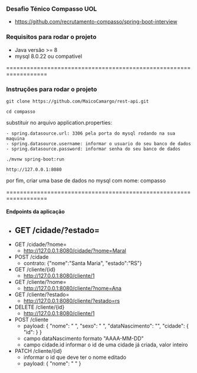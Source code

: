 ### Desafio Ténico Compasso UOL
- https://github.com/recrutamento-compasso/spring-boot-interview
### Requisitos para rodar o projeto 
-  Java versão >= 8
- mysql 8.0.22 ou compativel

==================================================================
### Instruções para rodar o projeto
``` git clone https://github.com/MaicoCamargo/rest-api.git ```

``` cd compasso ```

substituir no arquivo application.properties:
 
    - spring.datasource.url: 3306 pela porta do mysql rodando na sua maquina
    - spring.datasource.username: informar o usuario do seu banco de dados
    - spring.datasource.password: informar senha do seu banco de dados

``` ./mvnw spring-boot:run ```

```http://127.0.0.1:8080```

por fim, criar uma base de dados no mysql com nome: compasso

==================================================================

#### Endpoints da aplicação
 - GET /cidade/?estado=
    - 
 - GET /cidade/?nome=
    - http://127.0.0.1:8080/cidade/?nome=Maral
 - POST /cidade
    - contrato: {"nome":"Santa Maria", "estado":"RS"}
 - GET /cliente/{id}
    - http://127.0.0.1:8080/cliente/1
 - GET /cliente/?nome=
    - http://127.0.0.1:8080/cliente/?nome=Ana
 - GET /cliente/?estado= 
    - http://127.0.0.1:8080/cliente/?estado=rs
 - DELETE /cliente/{id}
    - http://127.0.0.1:8080/cliente/1
 - POST /cliente
    - payload: {
                   "nome": " ",
                   "sexo": " ",
                   "dataNascimento": "",
                   "cidade": {
                       "id": 
                   }
               }
   - campo dataNascimento formato "AAAA-MM-DD"
   - campo cidade.id informar o id de uma cidade já criada, valor inteiro 
 - PATCH /cliente/{id}
    - informar o id que deve ter o nome editado
    - payload: { "nome": " " }

